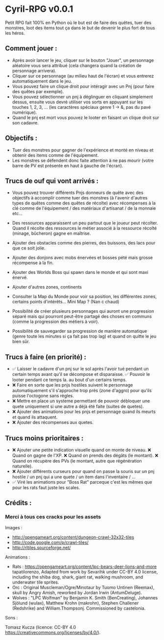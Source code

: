 # Cyril-RPG v0.0.1

Petit RPG fait 100% en Python où le but est de faire des quêtes, tuer des monstres, loot des items tout ça dans
le but de devenir le plus fort de tous les héros.


## Comment jouer :
 - Après avoir lancer le jeu, cliquer sur le bouton "Jouer", un personnage aléatoire vous sera attribué (cela 
   changera quand la création de personnage arrivera).
 - Cliquer sur ce personnage (au milieu haut de l'écran) et vous entrerez automatiquement dans le jeu.
 - Vous pouvez faire un clique droit pour intéragir avec un Pnj (pour faire des quêtes par exemple).
 - Vous pouvez sélectionner un pnj à déglinguer en cliquant simplement dessus, ensuite vous devré utiliser
   vos sorts en appuyant sur les touches 1, 2, 3, ... (les caractères spéciaux genre 1 -> &, pas du pavé numérique).
 - Quand le pnj est mort vous pouvez le looter en faisant un clique droit sur son cadavre.

## Objectifs :
 - Tuer des monstres pour gagner de l'expérience et monté en niveau et obtenir des items comme de l'équipement.
 - Les monstres se défendent donc faite attention à ne pas mourir (votre barre de PV est présente en haut à gauche 
   de l'écran).


## Trucs de ouf qui vont arrivés :

 - Vous pouvez trouver différents Pnjs donneurs de quête avec des objectifs à accomplir comme tuer des monstres
   (à l'avenir d'autres types de quêtes comme des quêtes de récolte) avec récompenses à la clé comme de
   l'équipement / des matériaux d'artisanat / de la monnaie etc... 

 - Des ressources apparaissent un peu partout que le joueur peut récolter. Quand il récolte des ressources
   le métier associé à la ressource récolté (minage, bûcheron) gagne en maîtrise.

 - Ajouter des obstacles comme des pierres, des buissons, des lacs pour que ce soit jolie.

 - Ajouter des donjons avec mobs énervées et bosses pété mais grosse récompense à la fin.

 - Ajouter des Worlds Boss qui spawn dans le monde et qui sont maxi énervé.

 - Ajouter d'autres zones, continents

 - Consulter la Map du Monde pour voir sa position, les différentes zones, certains points d'intérêts...
   Mini Map ? (Nan c chaud)

 - Possibilité de créer plusieurs personnages qui auront une progression séparé mais qui pourront peut-être 
   partagé des choses en communs (comme la progression des métiers à voir).

 - Possibilité de sauvegarder sa progression de manière automatique (genre toute les minutes si ça fait pas
   trop lag) et quand on quitte le jeu bien sûr.



## Trucs à faire (en priorité) :
 - ✅ Laisser le cadavre d'un pnj sur le sol après l'avoir tué pendant un certain temps avant qu'il se décompose
   et disparaisse. ✅ Pouvoir le looter pendant ce temps la.
   au bout d'un certains temps.
 - ❌ Faire en sorte que les pnjs hostiles suivent le personnage automatiquement s'il s'approche trop près (zone 
   d'aggro) pour qu'ils puisse l'octogone sans règles.
 - ❌ Mettre en place un systeme permettant de pouvoir débloquer une quete uniquement si une autre a déjà été faite
   (suites de quetes).
 - ❌ Ajouter des animations pour les pnjs et personnage quand ils meurts et quand ils attaquent.
 - ❌ Ajouter des récompenses aux quetes.

## Trucs moins prioritaires :
 - ❌ Ajouter une petite indication visuelle quand on monte de niveau. ❌ Quand on gagne de l'XP. 
   ❌ Quand on prends des dégâts (le montant). ❌ Quand on récupère des PVs (le montant, autre que régénération 
   naturelle).
 - ❌ Ajouter différents curseurs pour quand on passe la souris sur un pnj hostile / un pnj qui a une quete / un item
   dans l'inventaire / ...
 - ✅ Viré les animations pour "Boss Rat" parceque c'est les mêmes que pour les rats faut juste les scales.



## Crédits :
### Merci à tous ces cracks pour les assets

Images :
 - http://opengameart.org/content/dungeon-crawl-32x32-tiles
 - http://code.google.com/p/crawl-tiles/
 - http://rltiles.sourceforge.net/

Animations :
 - Rats : https://opengameart.org/content/lpc-bears-deer-lions-and-more tapatilorenzo, Adapted from work by Sevarihk under CC-BY 4.0 license, including the shiba dog, shark, giant rat, walking mushroom, and underwater tile sprites.
 - Orc : Original Muscleman/Ogre/Minotaur by Tuomo Untinen (Reemax), skull by Angry Amish, reworked by Jordan Irwin (AntumDeluge).
 - Wolves : "LPC Wolfman" by Benjamin K. Smith (BenCreating), Johannes Sjölund (wulax), Matthew Krohn (makrohn), Stephen Challener (Redshrike) and William.Thompsonj. Commissioned by castelonia.

Sons :

Tomasz Kucza (licence: CC-BY 4.0 https://creativecommons.org/licenses/by/4.0/).

